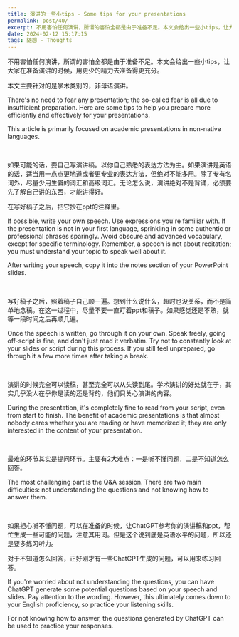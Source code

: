 ```yaml
---
title: 演讲的一些小tips - Some tips for your presentations
permalink: post/40/
excerpt: 不用害怕任何演讲，所谓的害怕全都是由于准备不足。本文会给出一些小tips，让大家在准备演讲的时候，用更少的精力去准备得更充分。本文主要针对的是学术类别的，非母语演讲。<br>There's no need to fear any presentation; the so-called fear is all due to insufficient preparation. Here are some tips to help you prepare more efficiently and effectively for your presentations. This article is primarily focused on academic presentations in non-native languages.
date: 2024-02-12 15:17:15
tags: 随想 - Thoughts
---
```


不用害怕任何演讲，所谓的害怕全都是由于准备不足。本文会给出一些小tips，让大家在准备演讲的时候，用更少的精力去准备得更充分。

本文主要针对的是学术类别的，非母语演讲。

There's no need to fear any presentation; the so-called fear is all due to insufficient preparation. Here are some tips to help you prepare more efficiently and effectively for your presentations.

This article is primarily focused on academic presentations in non-native languages.

<p><br></p>

如果可能的话，要自己写演讲稿。以你自己熟悉的表达方法为主。如果演讲是英语的话，适当用一点点更地道或者更专业的表达方法，但绝对不能多用。除了专有名词外，尽量少用生僻的词汇和高级词汇。无论怎么说，演讲绝对不是背诵，必须要先了解自己讲的东西，才能讲得好。

在写好稿子之后，把它抄在ppt的注释里。

If possible, write your own speech. Use expressions you're familiar with. If the presentation is not in your first language, sprinkling in some authentic or professional phrases sparingly. Avoid obscure and advanced vocabulary, except for specific terminology. Remember, a speech is not about recitation; you must understand your topic to speak well about it.

After writing your speech, copy it into the notes section of your PowerPoint slides.

<p><br></p>

写好稿子之后，照着稿子自己顺一遍。想到什么说什么，超时也没关系，而不是简单地念稿。在这一过程中，尽量不要一直盯着ppt和稿子。如果感觉还是不熟，就等一段时间之后再顺几遍。

Once the speech is written, go through it on your own. Speak freely, going off-script is fine, and don't just read it verbatim. Try not to constantly look at your slides or script during this process. If you still feel unprepared, go through it a few more times after taking a break.

<p><br></p>

演讲的时候完全可以读稿，甚至完全可以从头读到尾。学术演讲的好处就在于，其实几乎没人在乎你是读的还是背的，他们只关心演讲的内容。

During the presentation, it's completely fine to read from your script, even from start to finish. The benefit of academic presentations is that almost nobody cares whether you are reading or have memorized it; they are only interested in the content of your presentation.

<p><br></p>

最难的环节其实是提问环节。主要有2大难点：一是听不懂问题，二是不知道怎么回答。

The most challenging part is the Q&A session. There are two main difficulties: not understanding the questions and not knowing how to answer them.

<p><br></p>

如果担心听不懂问题，可以在准备的时候，让ChatGPT参考你的演讲稿和ppt，帮忙生成一些可能的问题，注意其用词。但是这个说到底是英语水平的问题，所以还是要多练习听力。

对于不知道怎么回答，正好刚才有一些ChatGPT生成的问题，可以用来练习回答。

If you're worried about not understanding the questions, you can have ChatGPT generate some potential questions based on your speech and slides. Pay attention to the wording. However, this ultimately comes down to your English proficiency, so practice your listening skills.

For not knowing how to answer, the questions generated by ChatGPT can be used to practice your responses.